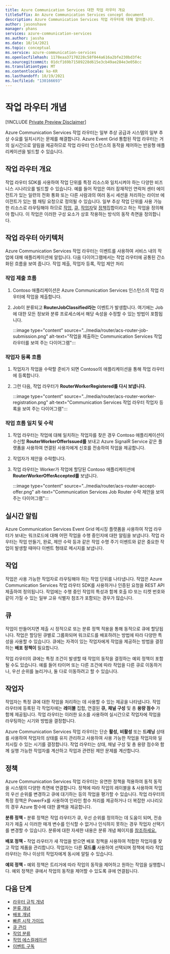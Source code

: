 ```yaml
---
title: Azure Communication Services 대한 작업 라우터 개요
titleSuffix: An Azure Communication Services concept document
description: Azure Communication Services 작업 라우터에 대해 알아봅니다.
author: jasonshave
manager: phans
services: azure-communication-services
ms.author: jassha
ms.date: 10/14/2021
ms.topic: conceptual
ms.service: azure-communication-services
ms.openlocfilehash: 1178eaa37170228c58f044a616a2bfe230bd3f4c
ms.sourcegitcommit: 01dcf169b71589228d615e3cb49ae284e3e058cc
ms.translationtype: MT
ms.contentlocale: ko-KR
ms.lasthandoff: 10/19/2021
ms.locfileid: "130166693"
---
```

# <a name="job-router-concepts"></a>작업 라우터 개념

[!INCLUDE [Private Preview Disclaimer](../../includes/private-preview-include-section.md)]

Azure Communication Services 작업 라우터는 일부 추상 공급과 시스템의 일부 추상 수요를 일치시키는 문제를 해결합니다. Azure Event Grid 통합된 작업 라우터는 거의 실시간으로 알림을 제공하므로 작업 라우터 인스턴스의 동작을 제어하는 반응형 애플리케이션을 빌드할 수 있습니다.

## <a name="job-router-overview"></a>작업 라우터 개요

작업 라우터 SDK를 사용하여 작업 단위를 특정 리소스와 일치시켜야 하는 다양한 비즈니스 시나리오를 빌드할 수 있습니다. 예를 들어 작업은 여러 잠재적인 연락처 센터 에이전트가 있는 일련의 전화 통화 또는 다른 사람과의 여러 동시 세션을 처리하는 라이브 에이전트가 있는 웹 채팅 요청으로 정의될 수 있습니다. 일부 추상 작업 단위를 사용 가능한 리소스로 라우팅해야 하므로 [작업,](#job) [큐,](#queue) [작업자](#worker)및 [정책](#policies)집합이라고 하는 작업을 정의해야 합니다. 이 작업은 이러한 구성 요소가 상호 작용하는 방식의 동작 측면을 정의합니다.

## <a name="job-router-architecture"></a>작업 라우터 아키텍처

Azure Communication Services 작업 라우터는 이벤트를 사용하여 서비스 내의 작업에 대해 애플리케이션에 알립니다. 다음 다이어그램에서는 작업 라우터에 공통된 간소화된 흐름을 보여 줍니다. 작업 제출, 작업자 등록, 작업 제안 처리

### <a name="job-submission-flow"></a>작업 제출 흐름

1. Contoso 애플리케이션은 Azure Communication Services 인스턴스의 작업 라우터에 작업을 제출합니다.
2. Job이 분류되고 **RouterJobClassified라는** 이벤트가 발생합니다. 여기에는 Job에 대한 모든 정보와 분류 프로세스에서 해당 속성을 수정할 수 있는 방법이 포함됩니다.
 
    :::image type="content" source="../media/router/acs-router-job-submission.png" alt-text="작업을 제출하는 Communication Services 작업 라우터를 보여 주는 다이어그램":::

### <a name="worker-registration-flow"></a>작업자 등록 흐름

1. 작업자가 작업을 수락할 준비가 되면 Contoso의 애플리케이션을 통해 작업 라우터에 등록합니다.
2. 그런 다음, 작업 라우터가 **RouterWorkerRegistered를 다시 보냅니다.**

    :::image type="content" source="../media/router/acs-router-worker-registration.png" alt-text="Communication Services 작업 라우터 작업자 등록을 보여 주는 다이어그램":::

### <a name="matching-and-accepting-a-job-flow"></a>작업 흐름 일치 및 수락

1. 작업 라우터는 작업에 대해 일치하는 작업자를 찾은 경우 Contoso 애플리케이션이 수신할 **RouterWorkerOfferIssued를** 보내고 Azure SignalR Service 같은 플랫폼을 사용하여 연결된 사용자에게 신호를 전송하여 작업을 제공합니다.
2. 작업자가 제안을 수락합니다.
3. 작업 라우터는 Worker가 작업에 할당된 Contoso 애플리케이션에 **RouterWorkerOfferAccepted를** 보냅니다.

    :::image type="content" source="../media/router/acs-router-accept-offer.png" alt-text="Communication Services Job Router 수락 제안을 보여 주는 다이어그램":::

## <a name="real-time-notifications"></a>실시간 알림

Azure Communication Services Event Grid 메시징 플랫폼을 사용하여 작업 라우터가 보내는 워크로드에 대해 어떤 작업을 수행 중인지에 대한 알림을 보냅니다. 작업 라우터는 작업 만들기, 완료, 제안 수락 등과 같은 작업 수명 주기 이벤트와 같은 중요한 작업이 발생할 때마다 이벤트 형태로 메시지를 보냅니다.

## <a name="job"></a>작업

작업은 사용 가능한 작업자로 라우팅해야 하는 작업 단위를 나타냅니다. 작업은 Azure Communication Services 작업 라우터 SDK를 사용하거나 인증된 요청을 REST API 제출하여 정의됩니다. 작업에는 수행 중인 작업의 특성과 함께 호출 ID 또는 티켓 번호와 같이 가질 수 있는 일부 고유 식별자 참조가 포함되는 경우가 많습니다.

## <a name="queue"></a>큐

작업이 만들어지면 제출 시 정적으로 또는 분류 정책 적용을 통해 동적으로 큐에 할당됩니다. 작업은 할당된 큐별로 그룹화되며 워크로드를 배포하려는 방법에 따라 다양한 특성을 사용할 수 있습니다. 큐에는 자격이 있는 작업자에게 작업을 제공하는 방법을 결정하는 **배포 정책이** 필요합니다.

작업 라우터의 큐에는 특정 조건이 발생할 때 작업의 동작을 결정하는 예외 정책이 포함될 수도 있습니다. 예를 들어 타이머 또는 다른 조건에 따라 작업을 다른 큐로 이동하거나, 우선 순위를 늘리거나, 둘 다로 이동하려고 할 수 있습니다.

## <a name="worker"></a>작업자

작업자는 특정 큐에 대한 작업을 처리하는 데 사용할 수 있는 제공을 나타냅니다. 작업 라우터에 등록된 각 작업자에는 **레이블** 집합, 연결된 **큐,** **채널 구성** 및 총 **용량 점수** 가 함께 제공됩니다. 작업 라우터는 이러한 요소를 사용하여 실시간으로 작업자에 작업을 라우팅하는 시기와 방법을 결정합니다.

Azure Communication Services 작업 라우터는 단순 **활성,** **비활성** 또는 **드레닝** 상태를 사용하여 작업자의 상태를 유지 관리하고 사용하여 사용 가능한 작업을 작업자와 일치시킬 수 있는 시기를 결정합니다. 작업 라우터는 상태, 채널 구성 및 총 용량 점수와 함께 실행 가능한 작업자를 계산하고 작업과 관련된 제안 문제를 계산합니다.

## <a name="policies"></a>정책

Azure Communication Services 작업 라우터는 유연한 정책을 적용하여 동적 동작을 시스템의 다양한 측면에 연결합니다. 정책에 따라 작업의 레이블을 & 사용하여 작업의 우선 순위를 변경하고 큐에 대기하는 등의 작업을 평가할 수 있습니다. 작업 라우터의 특정 정책은 PowerFx를 사용하여 인라인 함수 처리를 제공하거나 더 복잡한 시나리오의 경우 Azure 함수에 대한 콜백을 제공합니다.

**분류 정책 -** 분류 정책은 작업 라우터가 큐, 우선 순위를 정의하는 데 도움이 되며, 전송자가 제출 시 이러한 매개 변수를 인식할 수 없거나 인식하지 못하는 경우 작업자 선택기를 변경할 수 있습니다. 분류에 대한 자세한 내용은 분류 개념 페이지를 [참조하세요.](classification-concepts.md)

**배포 정책 -** 작업 라우터가 새 작업을 받으면 배포 정책을 사용하여 적합한 작업자를 찾고 작업 제품을 관리합니다. 작업자는 다른 **모드를** 사용하여 선택되며 정책에 따라 작업 라우터는 하나 이상의 작업자에게 동시에 알릴 수 있습니다.

**예외 정책 -** 예외 정책은 트리거에 따라 작업의 동작을 제어하고 원하는 작업을 실행합니다. 예외 정책은 큐에서 작업의 동작을 제어할 수 있도록 큐에 연결됩니다.

## <a name="next-steps"></a>다음 단계

- [라우터 규칙 개념](router-rule-concepts.md)
- [분류 개념](classification-concepts.md)
- [배포 개념](distribution-concepts.md)
- [빠른 시작 가이드](../../quickstarts/router/get-started-router.md)
- [큐 관리](../../how-tos/router-sdk/manage-queue.md)
- [작업 분류](../../how-tos/router-sdk/job-classification.md)
- [작업 에스컬레이션](../../how-tos/router-sdk/escalate-job.md)
- [이벤트 구독](../../how-tos/router-sdk/subscribe-events.md)